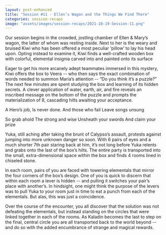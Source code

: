 ```yaml
---
layout: post-enhanced
title: "Session #11 - Ellen’s Wagon and the Things We Find There"
categories: session-recaps
image: "assets/images/session-recaps/2021-10-19-Session-11.png"
---
```


Our session begins in the crowded, jostling chamber of Ellen & Mary’s wagon, the latter of whom was resting inside. Next to her is the weary and bruised Kiwi who has been offered a most peculiar ‘pillow’ to lay his head upon. Opting instead to examine it, Kiwi finds a well-crafted wooden box with colorful, elemental insignia carved into and painted onto its surface

Eager to get his more arcanely adept teammates immersed in this mystery, Kiwi offers the box to Veera -- who then says the exact combination of words needed to summon Maria’s attention -- “Do you think it’s a puzzle?” The next few minutes are spent studying the box and learning of its hidden secrets. A clever application of water, earth, air, and fire reveals an inscribed message on the bottom of the puzzle and prompts the materialization of 8, cascading hilts awaiting your acceptance.

A Hero’s job,
Is never done.
And those who fail
Leave songs unsung

So grab ahold
The strong and wise
Unsheath your swords
And claim your prize

Yuka, still aching after taking the brunt of Calypso’s assault, protests against jumping into more unknown danger so soon. With 6 pairs of eyes and a much shorter 7th pair staring back at him, it’s not long before Yuka relents and grabs onto the last of the box’s hilts. The entire party is transported into the small, extra-dimensional space within the box and finds 4 rooms lined in chiseled stone.

In each room, pairs of you are faced with towering elementals that mirror the four corners of the box’s design. One of you is quick to discern that within each room a lever is hidden -- and pulling it switches your pair’s place with another’s. In hindsight, one might think the purpose of the levers was to pull Yuka to your room just in time to eat a punch from each of the elementals. But alas, this was just a coincidence.

Over the course of the encounter, you all discover that the solution was not defeating the elementals, but instead standing on the circles that were linked together in each of the rooms. As Kaladin becomes the last to step on the final, central circle you are all transported back to the world beyond -- and do so with the added encumbrance of strange and magical rewards.
